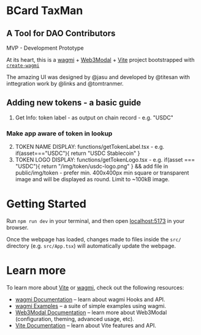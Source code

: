 # BCard TaxMan
## A Tool for DAO Contributors

MVP - Development Prototype

At its heart, this is a [wagmi](https://wagmi.sh) + [Web3Modal](https://web3modal.com/) + [Vite](https://vitejs.dev/) project bootstrapped with [`create-wagmi`](https://github.com/wagmi-dev/wagmi/tree/main/packages/create-wagmi)

The amazing UI was designed by @jasu and developed by @titesan with inttegration work by @links and @tomtranmer.

## Adding new tokens - a basic guide
1. Get Info: token label - as output on chain record - e.g. "USDC"
### Make app aware of token in lookup
2. TOKEN NAME DISPLAY: functions/getTokenLabel.tsx - e.g. if(asset==="USDC"){ return "USDC Stablecoin" }
3. TOKEN LOGO DISPLAY: functions/getTokenLogo.tsx - e.g. if(asset === "USDC"){ return "/img/token/usdc-logo.png" } && add file in public/img/token - prefer min. 400x400px min square or transparent image and will be displayed as round. Limit to ~100kB image.


# Getting Started

Run `npm run dev` in your terminal, and then open [localhost:5173](http://localhost:5173) in your browser.

Once the webpage has loaded, changes made to files inside the `src/` directory (e.g. `src/App.tsx`) will automatically update the webpage.

# Learn more

To learn more about [Vite](https://vitejs.dev/) or [wagmi](https://wagmi.sh), check out the following resources:

- [wagmi Documentation](https://wagmi.sh) – learn about wagmi Hooks and API.
- [wagmi Examples](https://wagmi.sh/examples/connect-wallet) – a suite of simple examples using wagmi.
- [Web3Modal Documentation](https://web3modal.com) – learn more about Web3Modal (configuration, theming, advanced usage, etc).
- [Vite Documentation](https://vitejs.dev/) – learn about Vite features and API.
